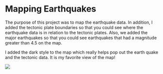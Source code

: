 # Mapping Earthquakes

The purpose of this project was to map the earthquake data.  In addition, I added the tectonic plate boundaries so that you could see where the earthquake data is in relation to the tectonic plates.  Also, we added the major earthquakes so that you could see earthquakes that had a magnitude greater than 4.5 on the map.

I added the dark style to the map which really helps pop out the earth quake and the tectonic data.  It is my favorite view of the map!

![](/Mapping_Earthquakes/dark_map.png)
